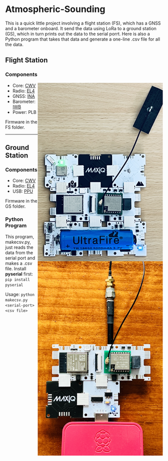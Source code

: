 # Atmospheric-Sounding
This is a quick little project involving a flight station (FS), which has a GNSS and a barometer onboard. It send the data using LoRa to a ground station (GS), which in turn prints out the data to the serial porrt. Here is also a Python program that takes that data and generate a one-line .csv file for all the data.

## Flight Station

### Components
<img src="assets/fs.jpg" width=400 align="right">

* Core:  [CWV](https://github.com/domino4com/CWV) 
* Radio: [EL4](https://github.com/domino4com/ELx)
* GNSS:  [INA](https://github.com/domino4com/INA)
* Barometer: [IWB](https://github.com/domino4com/IWB)
* Power: PLB

Firmware in the FS folder.

---

## Ground Station

### Components
<img src="assets/gs.jpg" width=400 align="right">

* Core:  [CWV](https://github.com/domino4com/CWV) 
* Radio: [EL4](https://github.com/domino4com/ELx)
* USB: [PPU](https://github.com/domino4com/PPU)

Firmware in the GS folder.

### Python Program
This program, makecsv.py, just reads the data from the serial port and makes a .csv file. 
Install **pyserial** first: `pip install pyserial`

Usage: `python makecsv.py <serial-port> <csv file>`